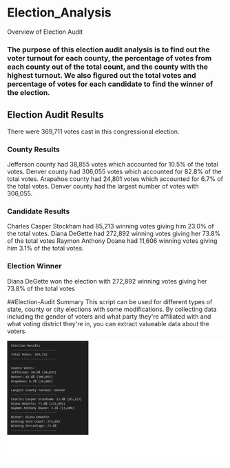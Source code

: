 # Election_Analysis
Overview of Election Audit
### The purpose of this election audit analysis is to find out the voter turnout for each county, the percentage of votes from each county out of the total count, and the county with the highest turnout. We also figured out the total votes and percentage of votes for each candidate to find the winner of the election. 

## Election Audit Results 
There were 369,711 votes cast in this congressional election.

### County Results
Jefferson county had 38,855 votes which accounted for 10.5% of the total votes. 
Denver county had 306,055 votes which accounted for 82.8% of the total votes. 
Arapahoe county had 24,801 votes which accounted for 6.7% of the total votes. 
Denver county had the largest number of votes with 306,055. 

### Candidate Results
Charles Casper Stockham had 85,213 winning votes giving him 23.0% of the total votes. 
Diana DeGette had 272,892 winning votes giving her 73.8% of the total votes
Raymon Anthony Doane had 11,606 winning votes giving him 3.1% of the total votes. 
### Election Winner
Diana DeGette won the election with 272,892 winning votes giving her 73.8% of the total votes

##Election-Audit Summary
This script can be used for different types of state, county or city elections with some modifications. By collecting data including the gender of voters and what party they're affiliated with and what voting district they're in, you can extract valueable data about the voters. 

![Election_Results](Election_Results_County.png)

